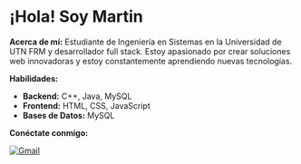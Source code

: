 #  ¡Hola! Soy Martin

**Acerca de mí:**
Estudiante de Ingeniería en Sistemas en la Universidad de UTN FRM y desarrollador full stack. Estoy apasionado por crear soluciones web innovadoras y estoy constantemente aprendiendo nuevas tecnologías.

**Habilidades:**

* **Backend:** C++, Java, MySQL
* **Frontend:** HTML, CSS, JavaScript
* **Bases de Datos:** MySQL

**Conéctate conmigo:**

[<img src="https://img.shields.io/badge/Gmail-red?style=for-the-badge&logo=gmail" alt="Gmail">](mailto:martinberon02@gmail.com)
